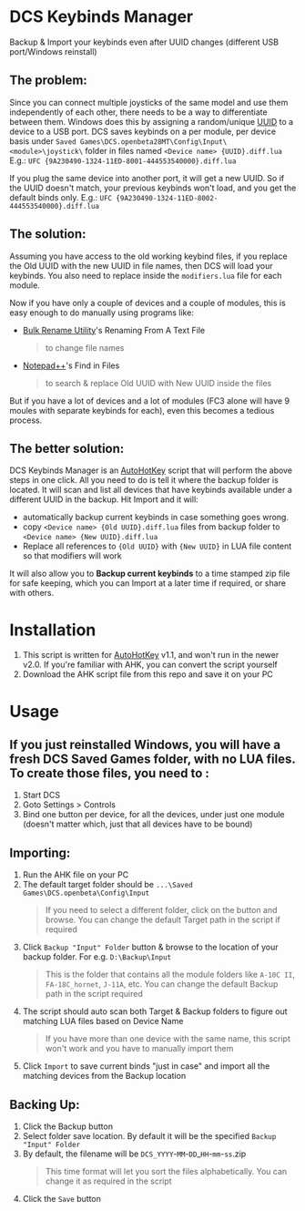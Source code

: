 
# DCS Keybinds Manager
Backup &amp; Import your keybinds even after UUID changes (different USB port/Windows reinstall)

## The problem:
Since you can connect multiple joysticks of the same model and use them independently of each other, there needs to be a way to differentiate between them. Windows does this by assigning a random/unique [UUID](https://en.wikipedia.org/wiki/Universally_unique_identifier) to a device to a USB port. DCS saves keybinds on a per module, per device basis under
`Saved Games\DCS.openbeta28MT\Config\Input\<module>\joystick\`
folder in files named `<Device name> {UUID}.diff.lua`
E.g.: `UFC {9A230490-1324-11ED-8001-444553540000}.diff.lua`

If you plug the same device into another port, it will get a new UUID. So if the UUID doesn't match, your previous keybinds won't load, and you get the default binds only.
E.g.: `UFC {9A230490-1324-11ED-8002-444553540000}.diff.lua`

## The solution:
Assuming you have access to the old working keybind files, if you replace the Old UUID with the new UUID in file names, then DCS will load your keybinds.
You also need to replace inside the `modifiers.lua` file for each module.

Now if you have only a couple of devices and a couple of modules, this is easy enough to do manually using programs like:
* [Bulk Rename Utility](https://www.bulkrenameutility.co.uk/)'s Renaming From A Text File
	>to change file names
* [Notepad++](https://notepad-plus-plus.org/)'s Find in Files
	>to search & replace Old UUID with New UUID inside the files

But if you have a lot of devices and a lot of modules (FC3 alone will have 9 moules with separate keybinds for each), even this becomes a tedious process.

## The better solution:
DCS Keybinds Manager is an [AutoHotKey](https://www.autohotkey.com/) script that will perform the above steps in one click. All you need to do is tell it where the backup folder is located. It will scan and list all devices that have keybinds available under a different UUID in the backup.
Hit Import and it will:
* automatically backup current keybinds in case something goes wrong.
* copy `<Device name> {Old UUID}.diff.lua` files from backup folder to `<Device name> {New UUID}.diff.lua`
* Replace all references to `{Old UUID}` with `{New UUID}` in LUA file content so that modifiers will work

It will also allow you to **Backup current keybinds** to a time stamped zip file for safe keeping, which you can Import at a later time if required, or share with others.


# Installation
1. This script is written for [AutoHotKey](https://www.autohotkey.com/) v1.1, and won't run in the newer v2.0. If you're familiar with AHK, you can convert the script yourself
2. Download the AHK script file from this repo and save it on your PC

# Usage
## If you just reinstalled Windows, you will have a fresh DCS Saved Games folder, with no LUA files. To create those files, you need to :
1. Start DCS
2. Goto Settings > Controls
3. Bind one button per device, for all the devices, under just one module (doesn't matter which, just that all devices have to be bound)

## Importing:

1. Run the AHK file on your PC
2. The default target folder should be `...\Saved Games\DCS.openbeta\Config\Input`
	>If you need to select a different folder, click on the button and browse. You can change the default Target path in the script if required
3. Click `Backup "Input" Folder` button & browse to the location of your backup folder. For e.g. `D:\Backup\Input`
	> This is the folder that contains all the module folders like `A-10C II`, `FA-18C_hornet`, `J-11A`, etc. You can change the default Backup path in the script required
4. The script should auto scan both Target & Backup folders to figure out matching LUA files based on Device Name
	> If you have more than one device with the same name, this script won't work and you have to manually import them
5. Click `Import` to save current binds "just in case" and import all the matching devices from the Backup location

## Backing Up:
1. Click the Backup button
2. Select folder save location. By default it will be the specified `Backup "Input" Folder`
3. By default, the filename will be `DCS_YYYY`-`MM`-`DD`_`HH`-`mm`-`ss`.zip
	> This time format will let you sort the files alphabetically. You can change it as required in the script
4. Click the `Save` button
